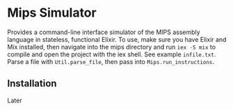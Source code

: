 # Mips Simulator

Provides a command-line interface simulator of the MIPS assembly language in stateless, functional Elixir.
To use, make sure you have Elixir and Mix installed, then navigate into the mips directory and run `iex -S mix` to compile and open the project with the iex shell.
See example `infile.txt`.
Parse a file with `Util.parse_file`, then pass into `Mips.run_instructions`.

## Installation

Later
